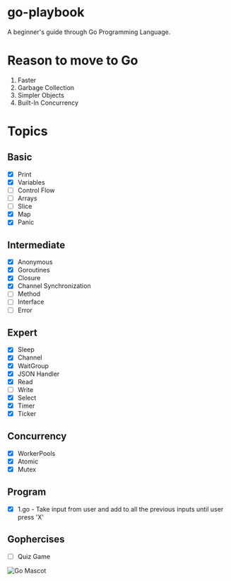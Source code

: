 # go-playbook
A beginner's guide through Go Programming Language.

# Reason to move to Go
1. Faster
2. Garbage Collection
3. Simpler Objects
4. Built-In Concurrency

# Topics 

## Basic
- [x] Print
- [x] Variables
- [ ] Control Flow
- [ ] Arrays
- [ ] Slice
- [x] Map
- [x] Panic

## Intermediate
- [x] Anonymous
- [x] Goroutines
- [x] Closure
- [x] Channel Synchronization
- [ ] Method
- [ ] Interface
- [ ] Error

## Expert
- [x] Sleep
- [x] Channel
- [x] WaitGroup
- [x] JSON Handler
- [x] Read
- [ ] Write
- [x] Select
- [x] Timer
- [x] Ticker

## Concurrency
- [x] WorkerPools
- [x] Atomic
- [x] Mutex

## Program
- [x] 1.go - Take input from user and add to all the previous inputs until user press 'X'

## Gophercises
- [ ] Quiz Game


![Go Mascot](https://images.tutorialedge.net/images/golang.svg)
